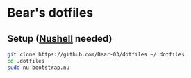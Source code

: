 # Bear's dotfiles

## Setup ([Nushell][nushell] needed)
```bash
git clone https://github.com/Bear-03/dotfiles ~/.dotfiles
cd .dotfiles
sudo nu bootstrap.nu
```

[nushell]: https://www.nushell.sh

